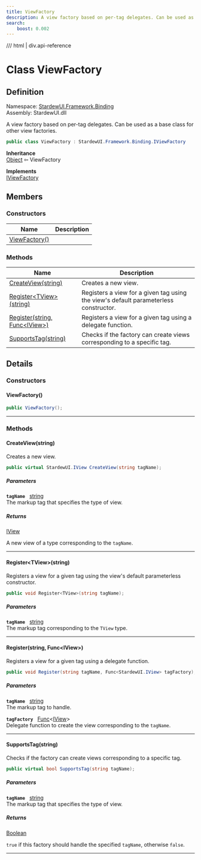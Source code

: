 ```yaml
---
title: ViewFactory
description: A view factory based on per-tag delegates. Can be used as a base class for other view factories.
search:
    boost: 0.002
---
```


<link rel="stylesheet" href="/StardewUI/stylesheets/reference.css" />

/// html | div.api-reference

# Class ViewFactory

## Definition

<div class="api-definition" markdown>

Namespace: [StardewUI.Framework.Binding](index.md)  
Assembly: StardewUI.dll  

</div>

A view factory based on per-tag delegates. Can be used as a base class for other view factories.

```cs
public class ViewFactory : StardewUI.Framework.Binding.IViewFactory
```

**Inheritance**  
[Object](https://learn.microsoft.com/en-us/dotnet/api/system.object) ⇦ ViewFactory

**Implements**  
[IViewFactory](iviewfactory.md)

## Members

### Constructors

 | Name | Description |
| --- | --- |
| [ViewFactory()](#viewfactory) |  | 

### Methods

 | Name | Description |
| --- | --- |
| [CreateView(string)](#createviewstring) | Creates a new view. | 
| [Register&lt;TView&gt;(string)](#registertviewstring) | Registers a view for a given tag using the view's default parameterless constructor. | 
| [Register(string, Func&lt;IView&gt;)](#registerstring-funciview) | Registers a view for a given tag using a delegate function. | 
| [SupportsTag(string)](#supportstagstring) | Checks if the factory can create views corresponding to a specific tag. | 

## Details

### Constructors

#### ViewFactory()



```cs
public ViewFactory();
```

-----

### Methods

#### CreateView(string)

Creates a new view.

```cs
public virtual StardewUI.IView CreateView(string tagName);
```

##### Parameters

**`tagName`** &nbsp; [string](https://learn.microsoft.com/en-us/dotnet/api/system.string)  
The markup tag that specifies the type of view.

##### Returns

[IView](../../iview.md)

  A new view of a type corresponding to the `tagName`.

-----

#### Register&lt;TView&gt;(string)

Registers a view for a given tag using the view's default parameterless constructor.

```cs
public void Register<TView>(string tagName);
```

##### Parameters

**`tagName`** &nbsp; [string](https://learn.microsoft.com/en-us/dotnet/api/system.string)  
The markup tag corresponding to the `TView` type.

-----

#### Register(string, Func&lt;IView&gt;)

Registers a view for a given tag using a delegate function.

```cs
public void Register(string tagName, Func<StardewUI.IView> tagFactory);
```

##### Parameters

**`tagName`** &nbsp; [string](https://learn.microsoft.com/en-us/dotnet/api/system.string)  
The markup tag to handle.

**`tagFactory`** &nbsp; [Func](https://learn.microsoft.com/en-us/dotnet/api/system.func-1)<[IView](../../iview.md)>  
Delegate function to create the view corresponding to the `tagName`.

-----

#### SupportsTag(string)

Checks if the factory can create views corresponding to a specific tag.

```cs
public virtual bool SupportsTag(string tagName);
```

##### Parameters

**`tagName`** &nbsp; [string](https://learn.microsoft.com/en-us/dotnet/api/system.string)  
The markup tag that specifies the type of view.

##### Returns

[Boolean](https://learn.microsoft.com/en-us/dotnet/api/system.boolean)

  `true` if this factory should handle the specified `tagName`, otherwise `false`.

-----

